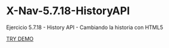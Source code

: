 # X-Nav-5.7.18-HistoryAPI
Ejercicio 5.7.18 - History API - Cambiando la historia con HTML5


[TRY DEMO](https://jesusgo.github.io/X-Nav-5.7.18-HistoryAPI/biblio.html)

